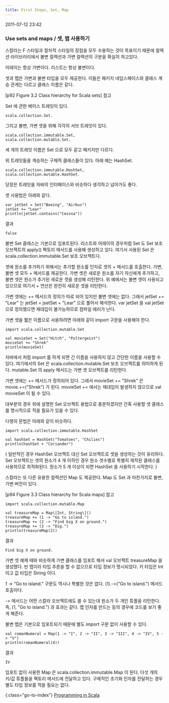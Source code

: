 ```yaml
---
title: First Steps, Set, Map
---
```


2011-07-12 23:42

### Use sets and maps / 셋, 맵 사용하기

스칼라는 F 스타일과 절차적 스타일의 장점을 모두 수용하는 것이 목표이기 때문에
컬렉션 라이브러리에서 불변 컬렉션과 가변 컬렉션의 구분을 확실히 하고있다.

어레이는 항상 가변이다.
리스트는 항상 불변이다.

셋과 맵은 가변과 불변 타입을 모두 제공한다.
이들은 패키지 네임스페이스와 클래스 계승 관계는 다르고 클래스 이름은 같다.

[p92 Figure 3.2 Class hierarchy for Scala sets] 참고

Set 에 관한 베이스 트레잇이 있다.

    scala.collection.Set.

그리고 불변, 가변 셋을 위해 각각의 서브 트레잇이 있다.

    scala.collection.immutable.Set,
    scala.collection.mutable.Set.

세 개의 트레잇 이름은 Set 으로 모두 같고 패키지만 다르다.

위 트레잇들을 계승하는 구체적 클래스들이 있다. 아래 예는 HashSet.

    scala.collection.immutable.HashSet,
    scala.collection.mutable.HashSet.

당장은 트레잇을 자바의 인터페이스와 비슷하다 생각하고 넘어가도 좋다.

셋 사용법은 아래와 같다.

    var jetSet = Set("Boeing", "Airbus")
    jetSet += "Lear"
    println(jetSet.contains("Cessna"))

결과

    false

불변 Set 클래스는 기본으로 임포트된다.
리스트와 어레이의 경우처럼 Set 도 Set 보조 오브젝트의 apply() 펙토리 메서드를 사용해 생성하고 있다.
여기서 사용된 Set 은 scala.collection.immutable.Set 보조 오브젝트다.

셋에 원소를 추가하기 위해서는 추가할 원소를 인자로 셋의 + 메서드를 호출한다.
가변, 불변 셋 모두 + 메서드를 제공한다.
가변 셋은 새로운 원소를 자기 자신에게 추가하고, 불변 셋은 원소가 추가된 새로운 셋을 생성해 리턴한다.
위 예에서는 불변 셋이 사용되고 있으므로 여기서 + 연산은 완전히 새로운 셋을 리턴한다.

가변 셋에는 += 메서드의 정의가 따로 되어 있지만 불변 셋에는 없다.
그래서 jetSet += "Lear" 는 jetSet = jsetSet + "Lear" 으로 풀어서 해석한다.
var jetSet 을 val jetSet 으로 정의했으면 재대입이 불가능하므로 컴파일 에러가 난다.

가변 셋을 짧은 이름으로 사용하려면 아래와 같이 import 구문을 사용해야 한다.

    import scala.collection.mutable.Set

    val movieSet = Set("Hitch", "Poltergeist")
    movieSet += "Shrek"
    println(movieSet)

자바에서 처럼 import 를 하게 되면 긴 이름을 사용하지 않고 간단한 이름을 사용할 수 있다.
여기에서의 Set 은 scala.collection.mutable.Set 보조 오브젝트를 의미하게 된다.
mutable.Set 의 apply 메서드는 가변 셋 오브젝트를 리턴한다.

가변 셋에는 += 메서드가 정의되어 있다.
그래서 movieSet += "Shrek" 은 movie.+=("Shrek") 가 된다.
movieSet += 에서는 재대입이 발생하지 않으므로 val movieSet 이 될 수 있다.

대부분의 경우 위에 설명한 Set 오브젝트 용법으로 충분하겠지만
간혹 사용할 셋 클래스를 명시적으로 적을 필요가 있을 수 있다.

다행히 문법은 아래와 같이 비슷하다.

    import scala.collection.immutable.HashSet

    val hashSet = HashSet("Tomatoes", "Chilies")
    println(hashSet + "Coriander")

(
일반적인 경우 HashSet 오브젝트 대신 Set 오브젝트로 셋을 생성하는 것이 유리하다.
Set 오브젝트는 셋의 원소가 4 개 이하인 경우 원소 갯수별로 특별히 제작된 클래스를 사용하므로 최적화된다.
원소가 5 개 이상이 되면 HashSet 을 사용하기 시작한다.
)

스칼라는 또 다른 유용한 컬렉션인 Map 도 제공한다.
Map 도 Set 과 마찬가지로 불변, 가변 버전이 있다.

[p94 Figure 3.3 Class hierarchy for Scala maps] 참고

    import scala.collection.mutable.Map

    val treasureMap = Map\[Int, String\]()
    treasureMap += (1 -> "Go to island.")
    treasureMap += (2 -> "Find big X on ground.")
    treasureMap += (3 -> "Dig.")
    println(treasureMap(2))

결과

    Find big X on ground.

가변 셋 예제 때와 비슷하게 가변 클래스를 임포트 해서 val 오브젝트 treasureMap 을 생성했다.
빈 맵이라 타입 추론을 할 수 없으므로 타입 정보가 명시되었다.
키 타입은 Int 이고 값 타입은 String 이다.

1 -> "Go to island." 구문도 역시나 특별한 것은 없다.
(1).->("Go to island.") 메서드 호출이다.

-> 메서드는 어떤 스칼라 오브젝트에도 쓸 수 있는데 원소가 두 개인 튜플을 리턴한다.
즉, (1, "Go to island.") 과 효과는 같다.
맵 인자를 만드는 등의 경우에 코드를 보기 좋게 해준다.

불변 맵은 기본으로 임포트되기 때문에 별도 import 구문 없이 사용할 수 있다.

    val romanNumeral = Map(1 -> "I", 2 -> "II", 3 -> "III", 4 -> "IV", 5 -> "V")
    println(romanNumeral(4))

결과

    IV

임포트 없이 사용한 Map 은 scala.collection.immutable.Map 이 된다.
다섯 개의 키/값 튜플들을 팩토리 메서드에 전달하고 있다.
구체적인 초기화 인자를 전달하는 경우 별도 타입 정보를 적을 필요는 없다.


{:class="go-to-index"}
[Programming in Scala](index)
